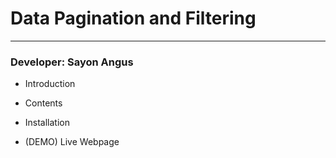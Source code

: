 # Data Pagination and Filtering
---
### Developer: Sayon Angus

*   Introduction

*   Contents

*   Installation

*   (DEMO) Live Webpage